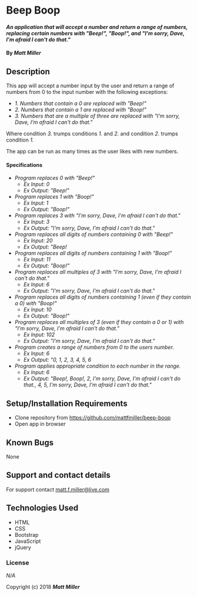 # Beep Boop

#### _An application that will accept a number and return a range of numbers, replacing certain numbers with "Beep!", "Boop!", and "I'm sorry, Dave, I'm afraid I can't do that."_

#### By _**Matt Miller**_

## Description

  This app will accept a number input by the user and return a range of numbers from 0 to the input number with the following exceptions:

  * _1. Numbers that contain a 0 are replaced with "Beep!"_
  * _2. Numbers that contain a 1 are replaced with "Boop!"_
  * _3. Numbers that are a multiple of three are replaced with "I'm sorry, Dave, I'm afraid I can't do that."_

  Where condition _3._ trumps conditions _1._ and _2._ and condition _2._ trumps condition _1._

  The app can be run as many times as the user likes with new numbers.

#### Specifications
  * _Program replaces 0 with "Beep!"_
    * _Ex Input: 0_
    * _Ex Output: "Beep!"_
  * _Program replaces 1 with "Boop!"_
    * _Ex Input: 1_
    * _Ex Output: "Boop!"_
  * _Program replaces 3 with "I'm sorry, Dave, I'm afraid I can't do that."_
    * _Ex Input: 3_
    * _Ex Output: "I'm sorry, Dave, I'm afraid I can't do that."_
  * _Program replaces all digits of numbers containing 0 with "Beep!"_
    * _Ex Input: 20_
    * _Ex Output: "Beep!_
  * _Program replaces all digits of numbers containing 1 with "Boop!"_
    * _Ex Input: 11_
    * _Ex Output: "Boop!"_
  * _Program replaces all multiples of 3 with "I'm sorry, Dave, I'm afraid I can't do that."_
    * _Ex Input: 6_
    * _Ex Output: "I'm sorry, Dave, I'm afraid I can't do that."_
  * _Program replaces all digits of numbers containing 1 (even if they contain a 0) with "Boop!"_
    * _Ex Input: 10_
    * _Ex Output: "Boop!"_
  * _Program replaces all multiples of 3 (even if they contain a 0 or 1) with "I'm sorry, Dave, I'm afraid I can't do that."_
    * _Ex Input: 102_
    * _Ex Output: "I'm sorry, Dave, I'm afraid I can't do that."_
  * _Program creates a range of numbers from 0 to the users number._
    * _Ex Input: 6_
    * _Ex Output: "0, 1, 2, 3, 4, 5, 6_
  * _Program applies appropriate condition to each number in the range._
    * _Ex Input: 6_
    * _Ex Output: "Beep!, Boop!, 2, I'm sorry, Dave, I'm afraid I can't do that., 4, 5, I'm sorry, Dave, I'm afraid I can't do that."_

## Setup/Installation Requirements

* Clone repository from https://github.com/mattfmiller/beep-boop
* Open app in browser

## Known Bugs

None

## Support and contact details

For support contact matt.f.miller@live.com

## Technologies Used

* HTML
* CSS
* Bootstrap
* JavaScript
* jQuery

### License

*N/A*

Copyright (c) 2018 **_Matt Miller_**
